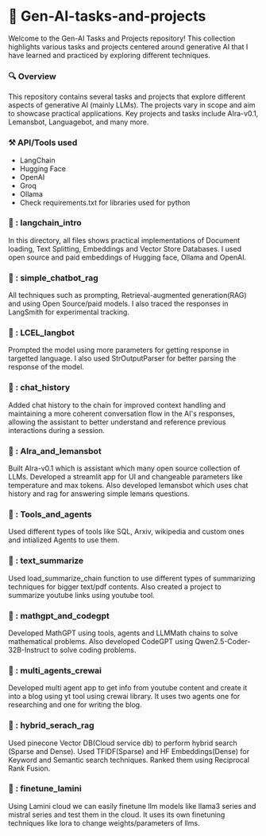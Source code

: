 # 🤖 Gen-AI-tasks-and-projects              

Welcome to the Gen-AI Tasks and Projects repository! This collection highlights various tasks and projects centered around generative AI that I have learned and practiced by exploring different techniques.         
        
### 🔍 Overview   
This repository contains several tasks and projects that explore different aspects of generative AI (mainly LLMs). The projects vary in scope and aim to showcase practical applications. Key projects and tasks include AIra-v0.1, Lemansbot, Languagebot, and many more.          

### ⚒️ API/Tools used          
- LangChain     
- Hugging Face      
- OpenAI            
- Groq          
- Ollama  
- Check requirements.txt for libraries used for python          

### 📁 : langchain_intro
In this directory, all files shows practical implementations of Document loading, Text Splitting, Embeddings and Vector Store Databases. I used open source and paid embeddings of Hugging face, Ollama and OpenAI.                  

### 📁 : simple_chatbot_rag
All techniques such as prompting, Retrieval-augmented generation(RAG) and using Open Source/paid models. I also traced the responses in LangSmith for experimental tracking.            

### 📁 : LCEL_langbot
Prompted the model using more parameters for getting response in targetted language. I also used StrOutputParser for better parsing the response of the model.          

### 📁 : chat_history
Added chat history to the chain for improved context handling and maintaining a more coherent conversation flow in the AI's responses, allowing the assistant to better understand and reference previous interactions during a session.        

### 📁 : AIra_and_lemansbot
Built AIra-v0.1 which is assistant which many open source collection of LLMs. Developed a streamlit app for UI and changeable parameters like temperature and max tokens. Also developed lemansbot which uses chat history and rag for answering simple lemans questions.          

### 📁 : Tools_and_agents
Used different types of tools like SQL, Arxiv, wikipedia and custom ones and intialized Agents to use them.                 

### 📁 : text_summarize
Used load_summarize_chain function to use different types of summarizing techniques for bigger text/pdf contents. Also created a project to summarize youtube links using youtube tool.            
                
### 📁 : mathgpt_and_codegpt
Developed MathGPT using tools, agents and LLMMath chains to solve mathematical problems. Also developed CodeGPT using Qwen2.5-Coder-32B-Instruct to solve coding problems.  

### 📁 : multi_agents_crewai
Developed multi agent app to get info from youtube content and create it into a blog using yt tool using crewai library. It uses two agents one for researching and one for writing the blog.

### 📁 : hybrid_serach_rag
Used pinecone Vector DB(Cloud service db) to perform hybrid search (Sparse and Dense). Used TFIDF(Sparse) and HF Embeddings(Dense) for Keyword and Semantic search techniques. Ranked them using Reciprocal Rank Fusion.

### 📁 : finetune_lamini
Using Lamini cloud we can easily finetune llm models like llama3 series and mistral series and test them in the cloud. It uses its own finetuning techniques like lora to change weights/parameters of llms. 